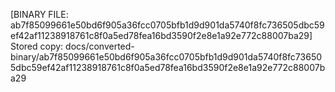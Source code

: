 [BINARY FILE: ab7f85099661e50bd6f905a36fcc0705bfb1d9d901da5740f8fc736505dbc59ef42af11238918761c8f0a5ed78fea16bd3590f2e8e1a92e772c88007ba29]
Stored copy: docs/converted-binary/ab7f85099661e50bd6f905a36fcc0705bfb1d9d901da5740f8fc736505dbc59ef42af11238918761c8f0a5ed78fea16bd3590f2e8e1a92e772c88007ba29
